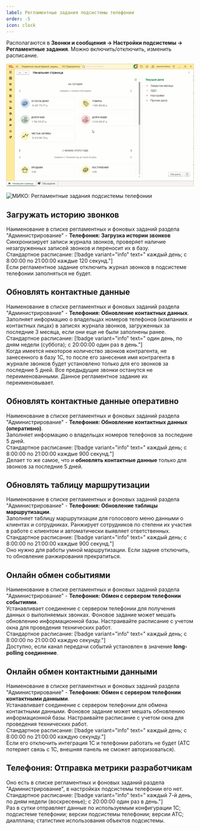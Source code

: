 ```yaml
---
label: Регламентные задания подсистемы телефонии
order: -5
icon: clock
---
```


Располагаются в **Звонки и сообщения -> Настройки подсистемы -> Регламентные задания**.
Можно включить/отключить, изменить расписание.

<img class="miko-shadow play-on-hover" 
    src="/assets/root-guides/reglam_zadan/rgzd_0.gif"
    alt="МИКО: Регламентные задания подсистемы телефонии"
/> 

<img class="miko-shadow img-zoomable"  
    src="/assets/root-guides/reglam_zadan/rgzd_0.png"
    data-original="/assets/root-guides/reglam_zadan/rgzd_0.png"
    srcset="/assets/root-guides/reglam_zadan/rgzd_0_prev.png 1x, /assets/root-guides/reglam_zadan/rgzd_0.png 2x" 
    alt="МИКО: Регламентные задания подсистемы телефонии"
/> 

## Загружать историю звонков
Наименование в списке регламентных и фоновых заданий раздела "Администрирование" - **Телефония: Загрузка истории звонков** <br>
Синхронизирует записи журнала звонков, проверяет наличие незагруженных записей звонков и переносит их в базу. <br>
Стандартное расписание: [!badge variant="info" text=" каждый день; с 8:00:00 по 21:00:00 каждые 120 секунд."] <br>
Если регламентное задание отключить журнал звонков в подсистеме телефонии заполняться не будет.

## Обновлять контактные данные
Наименование в списке регламентных и фоновых заданий раздела "Администрирование" - **Телефония: Обновление контактных данных**. <br>
Заполняет информацию о владельцах номеров телефонов (компаниях и контактных лицах) в записях журнала звонков, загруженных за последние 3 месяца, если они еще не были заполнены ранее. <br>
Стандартное расписание: [!badge variant="info" text=" один день, по дням недели (суббота); с 20:00:00 один раз в день."]  <br>
Когда имеется некоторое количество звонков контрагента, не занесенного в базу 1С, то после его занесения имя контрагента в журнале звонков будет установлено только для его звонков за последние 5 дней. Все предыдущие звонки останутся не переименованными. Данное регламентное задание их переименовывает.

## Обновлять контактные данные оперативно 
Наименование в списке регламентных и фоновых заданий раздела "Администрирование" - **Телефония: Обновление контактных данных (оперативно)**. <br>
Заполняет информацию о владельцах номеров телефонов за последние 5 дней. <br>
Стандартное расписание: [!badge variant="info" text=" каждый день; с 8:00:00 по 21:00:00 каждые 900 секунд."] <br>
Делает то же самое, что и **обновлять контактные данные** только для звонков за последние 5 дней.

## Обновлять таблицу маршрутизации
Наименование в списке регламентных и фоновых заданий раздела "Администрирование" - **Телефония: Обновление таблицы маршрутизации**. <br>
Заполняет таблицу маршрутизации для голосового меню данными о клиентах и сотрудниках. Ранжирует сотрудников по степени их участия в работе с клиентом и автоматически выявляет ответственных. <br>
Стандартное расписание: [!badge variant="info" text=" каждый день; с 8:00:00 по 21:00:00 каждые 900 секунд."] <br>
Оно нужно для работы умной маршрутизации. Если задние отключить, то обновление ранжирования прекратиться.

## Онлайн обмен событиями
Наименование в списке регламентных и фоновых заданий раздела "Администрирование" - **Телефония: Обмен с сервером телефонии событиями**. <br>
Устанавливает соединение с сервером телефонии для получения данных о выполняемых звонках. Фоновое задание может мешать обновлению информационной базы. Настраивайте расписание с учетом окна для проведения технических работ. <br>
Стандартное расписание: [!badge variant="info" text=" каждый день; с 8:00:00 по 21:00:00 каждую секунду."] <br>
Доступно, если канал передачи событий установлен в значение **long-polling соединение**.

## Онлайн обмен контактными данными
Наименование в списке регламентных и фоновых заданий раздела "Администрирование" - **Телефония: Обмен с сервером телефонии контактными данными**. <br>
Устанавливает соединение с сервером телефонии для обмена контактными данными. Фоновое задание может мешать обновлению информационной базы. Настраивайте расписание с учетом окна для проведения технических работ. <br>
Стандартное расписание: [!badge variant="info" text=" каждый день; с 8:00:00 по 21:00:00 каждую секунду."] <br>
Если его отключить интеграция 1С и телефонии работать не будет (АТС потеряет связь с 1С, внешняя панель не сможет авторизоваться).

## Телефония: Отправка метрики разработчикам
Оно есть в списке регламентных и фоновых заданий раздела "Администрирование", в настройках подсистемы телефонии его нет. <br>
Стандартное расписание: [!badge variant="info" text=" каждый 7-й день, по дням недели (воскресенье); с 20:00:00 один раз в день."] <br>
Раз в сутки отправляет данные по используемым конфигурации 1С; подсистеме телефонии; версии подсистемы телефонии; версии АТС; диалплана; статистике использования объектов подсистемы.

